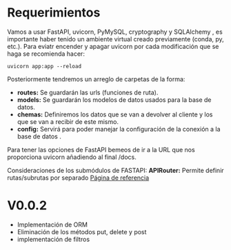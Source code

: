 # Requerimientos

Vamos a usar FastAPI, uvicorn, PyMySQL, cryptography y SQLAlchemy , es importante haber tenido un ambiente virtual creado previamente (conda, py, etc.). Para eviatr encender y apagar uvicorn por cada modificación que se haga se recomienda hacer:

```
uvicorn app:app --reload
```

Posteriormente tendremos un arreglo de carpetas de la forma:

- **routes:** Se guardarán las urls (funciones de ruta).
- **models:** Se guardarán los modelos de datos usados para la base de datos. 
- **chemas:** Definiremos los datos que se van a devolver al cliente y los que se van a recibir de este mismo.
- **config:** Servirá para poder manejar la configuración de la conexión a la base de datos .

Para tener las opciones de FastAPI bemeos de ir a la URL que nos proporciona uvicorn añadiendo al final /docs.

Consideraciones de los submódulos de FASTAPI:
**APIRouter:** Permite definir rutas/subrutas por separado [Página de referencia](https://fastapi.tiangolo.com/tutorial/first-steps/)

# V0.0.2

- Implementación de ORM
- Eliminación de los métodos put, delete y post
- implementación de filtros

